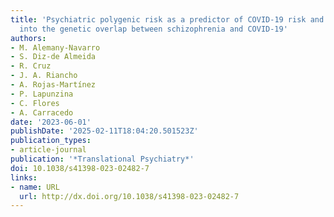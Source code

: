 ```yaml
---
title: 'Psychiatric polygenic risk as a predictor of COVID-19 risk and severity: insight
  into the genetic overlap between schizophrenia and COVID-19'
authors:
- M. Alemany-Navarro
- S. Diz-de Almeida
- R. Cruz
- J. A. Riancho
- A. Rojas-Martínez
- P. Lapunzina
- C. Flores
- A. Carracedo
date: '2023-06-01'
publishDate: '2025-02-11T18:04:20.501523Z'
publication_types:
- article-journal
publication: '*Translational Psychiatry*'
doi: 10.1038/s41398-023-02482-7
links:
- name: URL
  url: http://dx.doi.org/10.1038/s41398-023-02482-7
---
```

